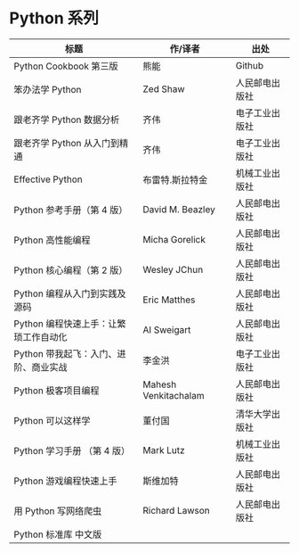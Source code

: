 # Python 系列

| 标题                                  | 作/译者              | 出处           |
| ------------------------------------- | -------------------- | -------------- |
| Python Cookbook 第三版                | 熊能                 | Github         |
| 笨办法学 Python                       | Zed Shaw             | 人民邮电出版社 |
| 跟老齐学 Python 数据分析              | 齐伟                 | 电子工业出版社 |
| 跟老齐学 Python 从入门到精通          | 齐伟                 | 电子工业出版社 |
| Effective Python                      | 布雷特.斯拉特金      | 机械工业出版社 |
| Python 参考手册（第 4 版）            | David M. Beazley     | 人民邮电出版社 |
| Python 高性能编程                     | Micha Gorelick       | 人民邮电出版社 |
| Python 核心编程（第 2 版）            | Wesley JChun         | 人民邮电出版社 |
| Python 编程从入门到实践及源码         | Eric Matthes         | 人民邮电出版社 |
| Python 编程快速上手：让繁琐工作自动化 | AI Sweigart          | 人民邮电出版社 |
| Python 带我起飞：入门、进阶、商业实战 | 李金洪               | 电子工业出版社 |
| Python 极客项目编程                   | Mahesh Venkitachalam | 人民邮电出版社 |
| Python 可以这样学                     | 董付国               | 清华大学出版社 |
| Python 学习手册 （第 4 版）           | Mark Lutz            | 机械工业出版社 |
| Python 游戏编程快速上手               | 斯维加特             | 人民邮电出版社 |
| 用 Python 写网络爬虫                  | Richard Lawson       | 人民邮电出版社 |
| Python 标准库 中文版                  |                      |                |